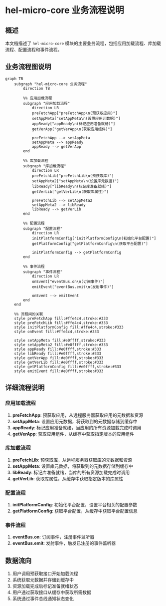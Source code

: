 # hel-micro-core 业务流程说明

## 概述
本文档描述了 `hel-micro-core` 模块的主要业务流程，包括应用加载流程、库加载流程、配置流程和事件流程。

## 业务流程图说明

```mermaid
graph TB
    subgraph "hel-micro-core 业务流程"
        direction TB
        
        %% 应用加载流程
        subgraph "应用加载流程"
            direction LR
            preFetchApp["preFetchApp\n(预获取应用)"]
            setAppMeta["setAppMeta\n(设置应用元数据)"]
            appReady["appReady\n(标记应用准备就绪)"]
            getVerApp["getVerApp\n(获取应用组件)"]
            
            preFetchApp --> setAppMeta
            setAppMeta --> appReady
            appReady --> getVerApp
        end
        
        %% 库加载流程
        subgraph "库加载流程"
            direction LR
            preFetchLib["preFetchLib\n(预获取库)"]
            setAppMeta2["setAppMeta\n(设置库元数据)"]
            libReady["libReady\n(标记库准备就绪)"]
            getVerLib["getVerLib\n(获取库属性)"]
            
            preFetchLib --> setAppMeta2
            setAppMeta2 --> libReady
            libReady --> getVerLib
        end
        
        %% 配置流程
        subgraph "配置流程"
            direction LR
            initPlatformConfig["initPlatformConfig\n(初始化平台配置)"]
            getPlatformConfig["getPlatformConfig\n(获取平台配置)"]
            
            initPlatformConfig --> getPlatformConfig
        end
        
        %% 事件流程
        subgraph "事件流程"
            direction LR
            onEvent["eventBus.on\n(订阅事件)"]
            emitEvent["eventBus.emit\n(发射事件)"]
            
            onEvent --> emitEvent
        end
    end
    
    %% 流程间的关联
    style preFetchApp fill:#ffe4c4,stroke:#333
    style preFetchLib fill:#ffe4c4,stroke:#333
    style initPlatformConfig fill:#ffe4c4,stroke:#333
    style onEvent fill:#ffe4c4,stroke:#333
    
    style setAppMeta fill:#e0ffff,stroke:#333
    style setAppMeta2 fill:#e0ffff,stroke:#333
    style appReady fill:#e0ffff,stroke:#333
    style libReady fill:#e0ffff,stroke:#333
    style getVerApp fill:#e0ffff,stroke:#333
    style getVerLib fill:#e0ffff,stroke:#333
    style getPlatformConfig fill:#e0ffff,stroke:#333
    style emitEvent fill:#e0ffff,stroke:#333

```

## 详细流程说明

### 应用加载流程

1. **preFetchApp**: 预获取应用，从远程服务器获取应用的元数据和资源
2. **setAppMeta**: 设置应用元数据，将获取到的元数据存储到缓存中
3. **appReady**: 标记应用准备就绪，当应用的所有资源加载完成时调用
4. **getVerApp**: 获取应用组件，从缓存中获取指定版本的应用组件

### 库加载流程

1. **preFetchLib**: 预获取库，从远程服务器获取库的元数据和资源
2. **setAppMeta**: 设置库元数据，将获取到的元数据存储到缓存中
3. **libReady**: 标记库准备就绪，当库的所有资源加载完成时调用
4. **getVerLib**: 获取库属性，从缓存中获取指定版本的库属性

### 配置流程

1. **initPlatformConfig**: 初始化平台配置，设置平台相关的配置参数
2. **getPlatformConfig**: 获取平台配置，从缓存中获取平台配置信息

### 事件流程

1. **eventBus.on**: 订阅事件，注册事件监听器
2. **eventBus.emit**: 发射事件，触发已注册的事件监听器

## 数据流向
1. 用户调用预获取接口开始加载流程
2. 系统获取元数据并存储到缓存中
3. 资源加载完成后标记准备就绪状态
4. 用户通过获取接口从缓存中获取所需数据
5. 系统通过事件总线通知状态变化
